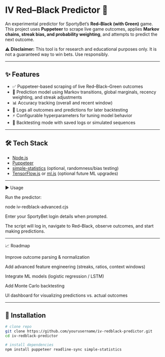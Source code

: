 # IV Red–Black Predictor 🎲

An experimental predictor for SportyBet’s **Red–Black (with Green)** game.  
This project uses **Puppeteer** to scrape live game outcomes, applies **Markov chains, streak bias, and probability weighting**, and attempts to predict the next outcome.  

⚠️ **Disclaimer:** This tool is for research and educational purposes only. It is not a guaranteed way to win bets. Use responsibly.  

---

## ✨ Features
- ✅ Puppeteer-based scraping of live Red–Black–Green outcomes  
- 🔮 Prediction model using Markov transitions, global marginals, recency weighting, and streak adjustments  
- 📊 Accuracy tracking (overall and recent window)  
- 📝 Logs all outcomes and predictions for later backtesting  
- ⚡ Configurable hyperparameters for tuning model behavior  
- 🧪 Backtesting mode with saved logs or simulated sequences  

---

## 🛠 Tech Stack
- [Node.js](https://nodejs.org/)  
- [Puppeteer](https://pptr.dev/)  
- [simple-statistics](https://simplestatistics.org/) (optional, randomness/bias testing)  
- [TensorFlow.js](https://www.tensorflow.org/js) or [ml.js](https://github.com/mljs) (optional future ML upgrades)  

---

▶️ Usage

Run the predictor:

node iv-redblack-advanced.cjs


Enter your SportyBet login details when prompted.

The script will log in, navigate to Red–Black, observe outcomes, and start making predictions.

---

📈 Roadmap

 Improve outcome parsing & normalization

 Add advanced feature engineering (streaks, ratios, context windows)

 Integrate ML models (logistic regression / LSTM)

 Add Monte Carlo backtesting

 UI dashboard for visualizing predictions vs. actual outcomes

 ---
 
## 🚀 Installation
```bash
# clone repo
git clone https://github.com/yourusername/iv-redblack-predictor.git
cd iv-redblack-predictor

# install dependencies
npm install puppeteer readline-sync simple-statistics

